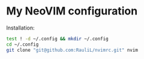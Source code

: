 My NeoVIM configuration
=======================

Installation:
```bash
test ! -d ~/.config && mkdir ~/.config
cd ~/.config
git clone "git@github.com:RauliL/nvimrc.git" nvim
```
